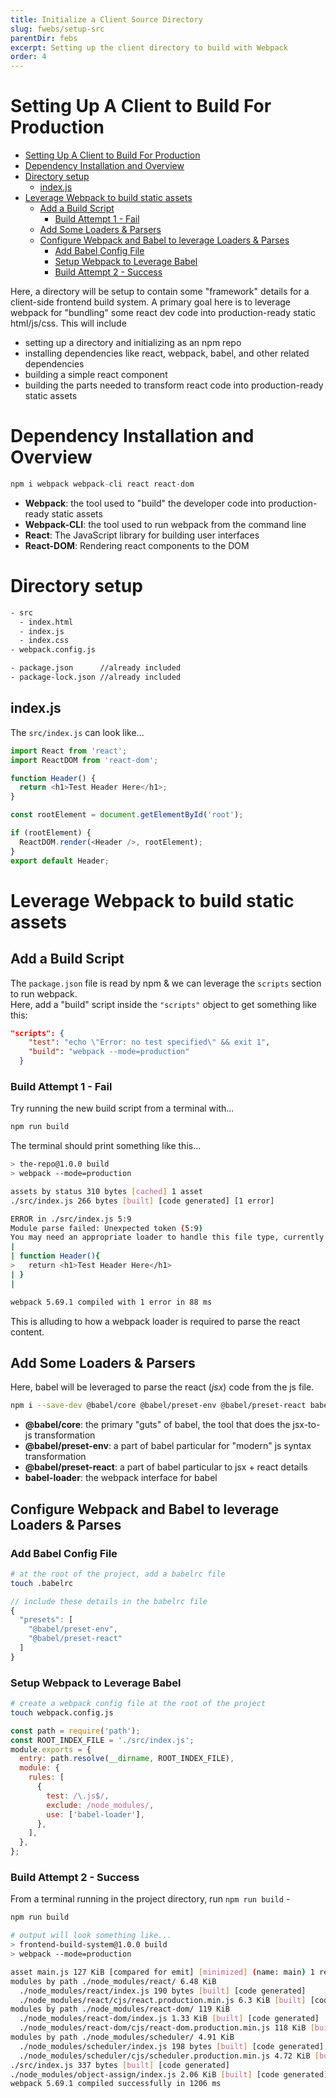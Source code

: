 ```yaml
---
title: Initialize a Client Source Directory
slug: fwebs/setup-src
parentDir: febs
excerpt: Setting up the client directory to build with Webpack
order: 4
---
```


# Setting Up A Client to Build For Production

- [Setting Up A Client to Build For Production](#setting-up-a-client-to-build-for-production)
- [Dependency Installation and Overview](#dependency-installation-and-overview)
- [Directory setup](#directory-setup)
  - [index.js](#indexjs)
- [Leverage Webpack to build static assets](#leverage-webpack-to-build-static-assets)
  - [Add a Build Script](#add-a-build-script)
    - [Build Attempt 1 - Fail](#build-attempt-1---fail)
  - [Add Some Loaders & Parsers](#add-some-loaders--parsers)
  - [Configure Webpack and Babel to leverage Loaders & Parses](#configure-webpack-and-babel-to-leverage-loaders--parses)
    - [Add Babel Config File](#add-babel-config-file)
    - [Setup Webpack to Leverage Babel](#setup-webpack-to-leverage-babel)
    - [Build Attempt 2 - Success](#build-attempt-2---success)

Here, a directory will be setup to contain some "framework" details for a client-side frontend build system.
A primary goal here is to leverage webpack for "bundling" some react dev code into production-ready static html/js/css.
This will include

- setting up a directory and initializing as an npm repo
- installing dependencies like react, webpack, babel, and other related dependencies
- building a simple react component
- building the parts needed to transform react code into production-ready static assets

# Dependency Installation and Overview

```js
npm i webpack webpack-cli react react-dom
```

- **Webpack**: the tool used to "build" the developer code into production-ready static assets
- **Webpack-CLI**: the tool used to run webpack from the command line
- **React**: The JavaScript library for building user interfaces
- **React-DOM**: Rendering react components to the DOM

# Directory setup

```bash
- src
  - index.html
  - index.js
  - index.css
- webpack.config.js

- package.json      //already included
- package-lock.json //already included
```

## index.js

The `src/index.js` can look like...

```js
import React from 'react';
import ReactDOM from 'react-dom';

function Header() {
  return <h1>Test Header Here</h1>;
}

const rootElement = document.getElementById('root');

if (rootElement) {
  ReactDOM.render(<Header />, rootElement);
}
export default Header;
```

# Leverage Webpack to build static assets

## Add a Build Script

The `package.json` file is read by npm & we can leverage the `scripts` section to run webpack.  
Here, add a "build" script inside the `"scripts"` object to get something like this:

```json
"scripts": {
    "test": "echo \"Error: no test specified\" && exit 1",
    "build": "webpack --mode=production"
  }
```

### Build Attempt 1 - Fail

Try running the new build script from a terminal with...

```bash
npm run build
```

The terminal should print something like this...

```bash
> the-repo@1.0.0 build
> webpack --mode=production

assets by status 310 bytes [cached] 1 asset
./src/index.js 266 bytes [built] [code generated] [1 error]

ERROR in ./src/index.js 5:9
Module parse failed: Unexpected token (5:9)
You may need an appropriate loader to handle this file type, currently no loaders are configured to process this file. See https://webpack.js.org/concepts#loaders
|
| function Header(){
>   return <h1>Test Header Here</h1>
| }
|

webpack 5.69.1 compiled with 1 error in 88 ms
```

This is alluding to how a webpack loader is required to parse the react content.

## Add Some Loaders & Parsers

Here, babel will be leveraged to parse the react (_jsx_) code from the js file.

```bash
npm i --save-dev @babel/core @babel/preset-env @babel/preset-react babel-loader
```

- **@babel/core**: the primary "guts" of babel, the tool that does the jsx-to-js transformation
- **@babel/preset-env**: a part of babel particular for "modern" js syntax transformation
- **@babel/preset-react**: a part of babel particular to jsx + react details
- **babel-loader**: the webpack interface for babel

## Configure Webpack and Babel to leverage Loaders & Parses

### Add Babel Config File

```bash
# at the root of the project, add a babelrc file
touch .babelrc
```

```js
// include these details in the babelrc file
{
  "presets": [
    "@babel/preset-env",
    "@babel/preset-react"
  ]
}
```

### Setup Webpack to Leverage Babel

```bash
# create a webpack config file at the root of the project
touch webpack.config.js
```

```js
const path = require('path');
const ROOT_INDEX_FILE = './src/index.js';
module.exports = {
  entry: path.resolve(__dirname, ROOT_INDEX_FILE),
  module: {
    rules: [
      {
        test: /\.js$/,
        exclude: /node_modules/,
        use: ['babel-loader'],
      },
    ],
  },
};
```

### Build Attempt 2 - Success

From a terminal running in the project directory, run `npm run build` -

```bash
npm run build

# output will look something like...
> frontend-build-system@1.0.0 build
> webpack --mode=production

asset main.js 127 KiB [compared for emit] [minimized] (name: main) 1 related asset
modules by path ./node_modules/react/ 6.48 KiB
  ./node_modules/react/index.js 190 bytes [built] [code generated]
  ./node_modules/react/cjs/react.production.min.js 6.3 KiB [built] [code generated]
modules by path ./node_modules/react-dom/ 119 KiB
  ./node_modules/react-dom/index.js 1.33 KiB [built] [code generated]
  ./node_modules/react-dom/cjs/react-dom.production.min.js 118 KiB [built] [code generated]
modules by path ./node_modules/scheduler/ 4.91 KiB
  ./node_modules/scheduler/index.js 198 bytes [built] [code generated]
  ./node_modules/scheduler/cjs/scheduler.production.min.js 4.72 KiB [built] [code generated]
./src/index.js 337 bytes [built] [code generated]
./node_modules/object-assign/index.js 2.06 KiB [built] [code generated]
webpack 5.69.1 compiled successfully in 1206 ms
```
